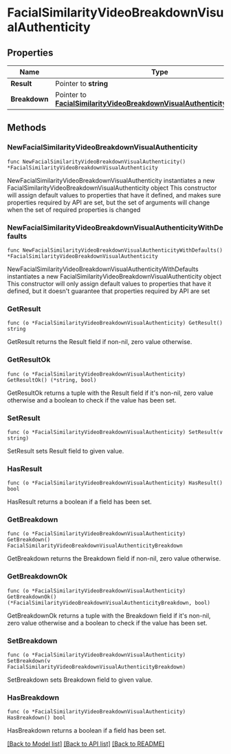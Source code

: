 # FacialSimilarityVideoBreakdownVisualAuthenticity

## Properties

Name | Type | Description | Notes
------------ | ------------- | ------------- | -------------
**Result** | Pointer to **string** |  | [optional] 
**Breakdown** | Pointer to [**FacialSimilarityVideoBreakdownVisualAuthenticityBreakdown**](FacialSimilarityVideoBreakdownVisualAuthenticityBreakdown.md) |  | [optional] 

## Methods

### NewFacialSimilarityVideoBreakdownVisualAuthenticity

`func NewFacialSimilarityVideoBreakdownVisualAuthenticity() *FacialSimilarityVideoBreakdownVisualAuthenticity`

NewFacialSimilarityVideoBreakdownVisualAuthenticity instantiates a new FacialSimilarityVideoBreakdownVisualAuthenticity object
This constructor will assign default values to properties that have it defined,
and makes sure properties required by API are set, but the set of arguments
will change when the set of required properties is changed

### NewFacialSimilarityVideoBreakdownVisualAuthenticityWithDefaults

`func NewFacialSimilarityVideoBreakdownVisualAuthenticityWithDefaults() *FacialSimilarityVideoBreakdownVisualAuthenticity`

NewFacialSimilarityVideoBreakdownVisualAuthenticityWithDefaults instantiates a new FacialSimilarityVideoBreakdownVisualAuthenticity object
This constructor will only assign default values to properties that have it defined,
but it doesn't guarantee that properties required by API are set

### GetResult

`func (o *FacialSimilarityVideoBreakdownVisualAuthenticity) GetResult() string`

GetResult returns the Result field if non-nil, zero value otherwise.

### GetResultOk

`func (o *FacialSimilarityVideoBreakdownVisualAuthenticity) GetResultOk() (*string, bool)`

GetResultOk returns a tuple with the Result field if it's non-nil, zero value otherwise
and a boolean to check if the value has been set.

### SetResult

`func (o *FacialSimilarityVideoBreakdownVisualAuthenticity) SetResult(v string)`

SetResult sets Result field to given value.

### HasResult

`func (o *FacialSimilarityVideoBreakdownVisualAuthenticity) HasResult() bool`

HasResult returns a boolean if a field has been set.

### GetBreakdown

`func (o *FacialSimilarityVideoBreakdownVisualAuthenticity) GetBreakdown() FacialSimilarityVideoBreakdownVisualAuthenticityBreakdown`

GetBreakdown returns the Breakdown field if non-nil, zero value otherwise.

### GetBreakdownOk

`func (o *FacialSimilarityVideoBreakdownVisualAuthenticity) GetBreakdownOk() (*FacialSimilarityVideoBreakdownVisualAuthenticityBreakdown, bool)`

GetBreakdownOk returns a tuple with the Breakdown field if it's non-nil, zero value otherwise
and a boolean to check if the value has been set.

### SetBreakdown

`func (o *FacialSimilarityVideoBreakdownVisualAuthenticity) SetBreakdown(v FacialSimilarityVideoBreakdownVisualAuthenticityBreakdown)`

SetBreakdown sets Breakdown field to given value.

### HasBreakdown

`func (o *FacialSimilarityVideoBreakdownVisualAuthenticity) HasBreakdown() bool`

HasBreakdown returns a boolean if a field has been set.


[[Back to Model list]](../README.md#documentation-for-models) [[Back to API list]](../README.md#documentation-for-api-endpoints) [[Back to README]](../README.md)


